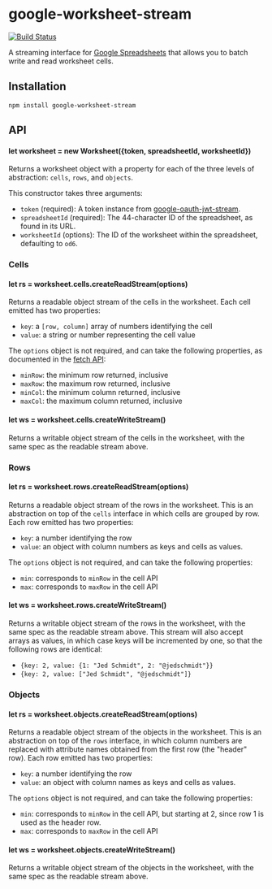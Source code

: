 google-worksheet-stream
=======================

[![Build Status](https://travis-ci.org/jed/google-worksheet-stream.svg)](https://travis-ci.org/jed/google-worksheet-stream)

A streaming interface for [Google Spreadsheets][] that allows you to batch write and read worksheet cells.

Installation
------------

    npm install google-worksheet-stream

API
---

#### let worksheet = new Worksheet({token, spreadsheetId, worksheetId})

Returns a worksheet object with a property for each of the three levels of abstraction: `cells`, `rows`, and `objects`.

This constructor takes three arguments:

- `token` (required): A token instance from [google-oauth-jwt-stream][].
- `spreadsheetId` (required): The 44-character ID of the spreadsheet, as found in its URL.
- `worksheetId` (options): The ID of the worksheet within the spreadsheet, defaulting to `od6`.

### Cells

#### let rs = worksheet.cells.createReadStream(options)

Returns a readable object stream of the cells in the worksheet. Each cell emitted has two properties:

- `key`: a `[row, column]` array of numbers identifying the cell
- `value`: a string or number representing the cell value

The `options` object is not required, and can take the following properties, as documented in the [fetch API][]:

- `minRow`: the minimum row returned, inclusive
- `maxRow`: the maximum row returned, inclusive
- `minCol`: the minimum column returned, inclusive
- `maxCol`: the maximum column returned, inclusive

#### let ws = worksheet.cells.createWriteStream()

Returns a writable object stream of the cells in the worksheet, with the same spec as the readable stream above.

### Rows

#### let rs = worksheet.rows.createReadStream(options)

Returns a readable object stream of the rows in the worksheet. This is an abstraction on top of the `cells` interface in which cells are grouped by row. Each row emitted has two properties:

- `key`: a number identifying the row
- `value`: an object with column numbers as keys and cells as values.

The `options` object is not required, and can take the following properties:

- `min`: corresponds to `minRow` in the cell API
- `max`: corresponds to `maxRow` in the cell API

#### let ws = worksheet.rows.createWriteStream()

Returns a writable object stream of the rows in the worksheet, with the same spec as the readable stream above. This stream will also accept arrays as values, in which case keys will be incremented by one, so that the following rows are identical:

- `{key: 2, value: {1: "Jed Schmidt", 2: "@jedschmidt"}}`
- `{key: 2, value: ["Jed Schmidt", "@jedschmidt"]}`

### Objects

#### let rs = worksheet.objects.createReadStream(options)

Returns a readable object stream of the objects in the worksheet. This is an abstraction on top of the `rows` interface, in which column numbers are replaced with attribute names obtained from the first row (the "header" row). Each row emitted has two properties:

- `key`: a number identifying the row
- `value`: an object with column names as keys and cells as values.

The `options` object is not required, and can take the following properties:

- `min`: corresponds to `minRow` in the cell API, but starting at 2, since row 1 is used as the header row.
- `max`: corresponds to `maxRow` in the cell API

#### let ws = worksheet.objects.createWriteStream()

Returns a writable object stream of the objects in the worksheet, with the same spec as the readable stream above.

[google-oauth-jwt-stream]: https://github.com/jed/google-oauth-jwt-stream
[Google Spreadsheets]: https://docs.google.com/spreadsheets
[fetch API]: https://developers.google.com/google-apps/spreadsheets/#fetching_specific_rows_or_columns
